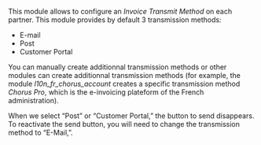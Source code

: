 This module allows to configure an *Invoice Transmit Method* on each
partner. This module provides by default 3 transmission methods:

- E-mail
- Post
- Customer Portal

You can manually create additionnal transmission methods or other
modules can create additionnal transmission methods (for example, the
module *l10n_fr_chorus_account* creates a specific transmission method
*Chorus Pro*, which is the e-invoicing plateform of the French
administration).

When we select “Post” or “Customer Portal,” the button to send disappears.
To reactivate the send button, you will need to change the transmission 
method to “E-Mail,”.
